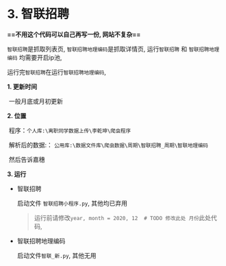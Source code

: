 # 3. 智联招聘

**==不用这个代码可以自己再写一份, 网站不复杂==**

`智联招聘`是抓取列表页, `智联招聘地理编码`是抓取详情页, 运行`智联招聘` 和 `智联招聘地理编码` 均需要开启ip池, 

运行完`智联招聘`在运行`智联招聘地理编码`, 

**1. 更新时间**

​	一般月底或月初更新

**2. 位置**

​	程序：`个人库:\离职同学数据上传\李乾坤\爬虫程序`

​	解析后的数据:： `公用库:\数据文件库\爬虫数据\周期\智联招聘_周期\智联地理编码`

​	 然后告诉嘉穗

**3. 运行**

- 智联招聘

  启动文件 `智联招聘小程序.py`,  其他均已弃用

  >运行前请修改`year, month = 2020, 12  # TODO 修改此处 月份`此处代码, 

- 智联招聘地理编码 

  启动文件`智联_新.py`, 其他无用